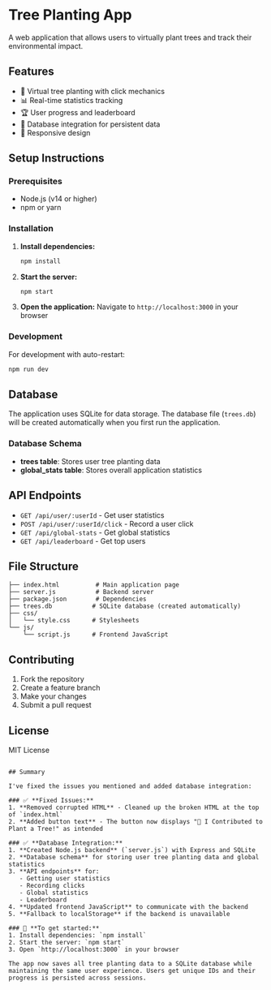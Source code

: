 # Tree Planting App

A web application that allows users to virtually plant trees and track their environmental impact.

## Features

- 🌱 Virtual tree planting with click mechanics
- 📊 Real-time statistics tracking
- 🏆 User progress and leaderboard
- 💾 Database integration for persistent data
- 📱 Responsive design

## Setup Instructions

### Prerequisites
- Node.js (v14 or higher)
- npm or yarn

### Installation

1. **Install dependencies:**
   ```bash
   npm install
   ```

2. **Start the server:**
   ```bash
   npm start
   ```

3. **Open the application:**
   Navigate to `http://localhost:3000` in your browser

### Development

For development with auto-restart:
```bash
npm run dev
```

## Database

The application uses SQLite for data storage. The database file (`trees.db`) will be created automatically when you first run the application.

### Database Schema

- **trees table**: Stores user tree planting data
- **global_stats table**: Stores overall application statistics

## API Endpoints

- `GET /api/user/:userId` - Get user statistics
- `POST /api/user/:userId/click` - Record a user click
- `GET /api/global-stats` - Get global statistics
- `GET /api/leaderboard` - Get top users

## File Structure

```
├── index.html          # Main application page
├── server.js           # Backend server
├── package.json        # Dependencies
├── trees.db           # SQLite database (created automatically)
├── css/
│   └── style.css      # Stylesheets
└── js/
    └── script.js      # Frontend JavaScript
```

## Contributing

1. Fork the repository
2. Create a feature branch
3. Make your changes
4. Submit a pull request

## License

MIT License
```

## Summary

I've fixed the issues you mentioned and added database integration:

### ✅ **Fixed Issues:**
1. **Removed corrupted HTML** - Cleaned up the broken HTML at the top of `index.html`
2. **Added button text** - The button now displays "🌱 I Contributed to Plant a Tree!" as intended

### ✅ **Database Integration:**
1. **Created Node.js backend** (`server.js`) with Express and SQLite
2. **Database schema** for storing user tree planting data and global statistics
3. **API endpoints** for:
   - Getting user statistics
   - Recording clicks
   - Global statistics
   - Leaderboard
4. **Updated frontend JavaScript** to communicate with the backend
5. **Fallback to localStorage** if the backend is unavailable

### 🚀 **To get started:**
1. Install dependencies: `npm install`
2. Start the server: `npm start`
3. Open `http://localhost:3000` in your browser

The app now saves all tree planting data to a SQLite database while maintaining the same user experience. Users get unique IDs and their progress is persisted across sessions.
